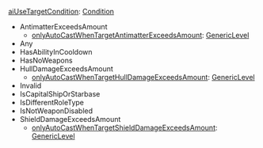 
[aiUseTargetCondition](EntrenchmentaiUseTargetCondition.md): [Condition](Condition.md)
  * AntimatterExceedsAmount
    * [onlyAutoCastWhenTargetAntimatterExceedsAmount](EntrenchmentGenericLevel.md): [GenericLevel](GenericLevel.md)
  * Any
  * HasAbilityInCooldown
  * HasNoWeapons
  * HullDamageExceedsAmount
    * [onlyAutoCastWhenTargetHullDamageExceedsAmount](EntrenchmentGenericLevel.md): [GenericLevel](GenericLevel.md)
  * Invalid
  * IsCapitalShipOrStarbase
  * IsDifferentRoleType
  * IsNotWeaponDisabled
  * ShieldDamageExceedsAmount
    * [onlyAutoCastWhenTargetShieldDamageExceedsAmount](EntrenchmentGenericLevel.md): [GenericLevel](GenericLevel.md)